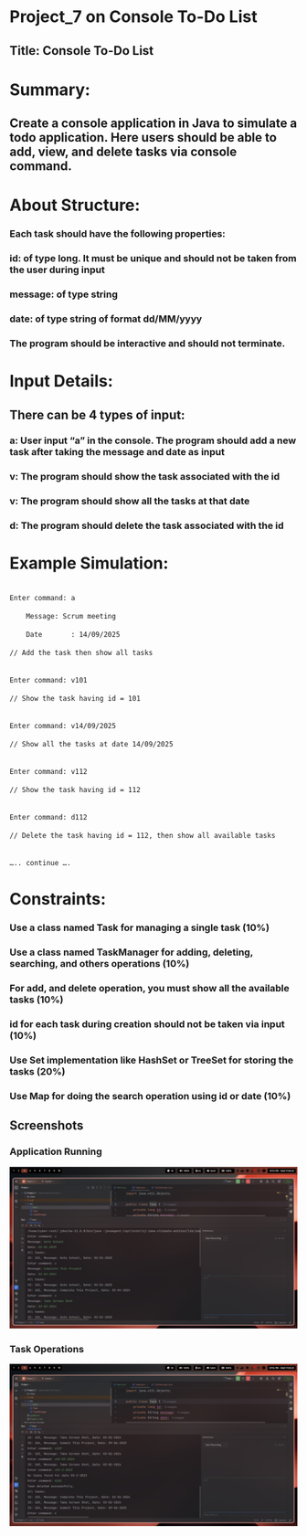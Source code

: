# Project_7 on Console To-Do List
## Title: Console To-Do List


# Summary:

## Create a console application in Java to simulate a todo application. Here users should be able to add, view, and delete tasks via console command.


# About Structure:

  ###  Each task should have the following properties:

###     id: of type long. It must be unique and should not be taken from the user during input

###     message: of type string

###      date: of type string of format dd/MM/yyyy

###   The program should be interactive and should not terminate.

# Input Details:

## There can be 4 types of input:

   ### a: User input “a” in the console. The program should add a new task after taking the message and date as input

### v<id>: The program should show the task associated with the id

### v<date>: The program should show all the tasks at that date

###  d<id>: The program should delete the task associated with the id

# Example Simulation:

```

Enter command: a

    Message: Scrum meeting

    Date       : 14/09/2025

// Add the task then show all tasks


Enter command: v101

// Show the task having id = 101


Enter command: v14/09/2025

// Show all the tasks at date 14/09/2025


Enter command: v112

// Show the task having id = 112


Enter command: d112

// Delete the task having id = 112, then show all available tasks


….. continue ….

```
# Constraints:

  ###  Use a class named Task for managing a single task (10%)

### Use a class named TaskManager for adding, deleting, searching, and others operations (10%)

### For add, and delete operation, you must show all the available tasks (10%)

###  id for each task during creation should not be taken via input (10%)

###   Use Set implementation like HashSet or TreeSet for storing the tasks (20%)

###  Use Map for doing the search operation using id or date (10%)

## Screenshots

### Application Running
![Screenshot 1](screenshot/screenshot_17092025_191347.jpg)

### Task Operations
![Screenshot 2](screenshot/screenshot_17092025_191410.jpg)

